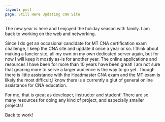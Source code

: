 ```yaml
---
layout: post
page: Still Here Updating CNA Site
---
```


The new year is here and I enjoyed the holiday season with family. I am back to working on the web and networking. 

Since I do get an occasional candidate for MT CNA certification exam challenge, I keep the CNA site and update it once a year or so. 
I think about making a fancier site, all my own on my own dedicated server again, but for now I will keep it mostly as-is for another 
year. The online applications and resources I have been for more than 10 years have been great! I am not sure that gearing more to 
serve a larger audience is the way to go yet. Though there is little assistance with the Headmaster CNA exam and the MT exam is likely 
the most difficult,I know there is a currently a glut of general online assistance for CNA education.

For me, that is great as developer, instructor and student! There are so many resources for doing any kind of project, and especially
smaller projects! 

Back to work!
